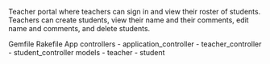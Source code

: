 Teacher portal where teachers can sign in and view their roster of students. 
Teachers can create students, view their name and their comments, edit name and comments, and delete students. 


Gemfile
Rakefile
App 
  controllers 
    - application_controller
    - teacher_controller 
    - student_controller 
  models 
    - teacher 
    - student 